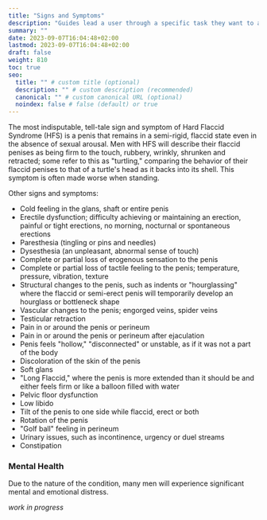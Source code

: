 ```yaml
---
title: "Signs and Symptoms"
description: "Guides lead a user through a specific task they want to accomplish, often with a sequence of steps."
summary: ""
date: 2023-09-07T16:04:48+02:00
lastmod: 2023-09-07T16:04:48+02:00
draft: false
weight: 810
toc: true
seo:
  title: "" # custom title (optional)
  description: "" # custom description (recommended)
  canonical: "" # custom canonical URL (optional)
  noindex: false # false (default) or true
---
```


The most indisputable, tell-tale sign and symptom of Hard Flaccid Syndrome (HFS) is a penis that remains in a semi-rigid, flaccid state even in the absence of sexual arousal. Men with HFS will describe their flaccid penises as being firm to the touch, rubbery, wrinkly, shrunken and retracted; some refer to this as "turtling," comparing the behavior of their flaccid penises to that of a turtle's head as it backs into its shell. This symptom is often made worse when standing.

Other signs and symptoms:

- Cold feeling in the glans, shaft or entire penis
- Erectile dysfunction; difficulty achieving or maintaining an erection, painful or tight erections, no morning, nocturnal or spontaneous erections
- Paresthesia (tingling or pins and needles)
- Dysesthesia (an unpleasant, abnormal sense of touch)
- Complete or partial loss of erogenous sensation to the penis
- Complete or partial loss of tactile feeling to the penis; temperature, pressure, vibration, texture
- Structural changes to the penis, such as indents or "hourglassing" where the flaccid or semi-erect penis will temporarily develop an hourglass or bottleneck shape
- Vascular changes to the penis; engorged veins, spider veins
- Testicular retraction
- Pain in or around the penis or perineum
- Pain in or around the penis or perineum after ejaculation
- Penis feels "hollow," "disconnected" or unstable, as if it was not a part of the body
- Discoloration of the skin of the penis
- Soft glans
- "Long Flaccid," where the penis is more extended than it should be and either feels firm or like a balloon filled with water
- Pelvic floor dysfunction
- Low libido
- Tilt of the penis to one side while flaccid, erect or both
- Rotation of the penis
- "Golf ball" feeling in perineum
- Urinary issues, such as incontinence, urgency or duel streams
- Constipation

### Mental Health

Due to the nature of the condition, many men will experience significant mental and emotional distress.

_*work in progress*_

